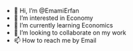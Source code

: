 - 👋 Hi, I’m @EmamiErfan
- 👀 I’m interested in Economy
- 🌱 I’m currently learning Economics
- 💞️ I’m looking to collaborate on my work  
- 📫 How to reach me by Email                                                                                                                  
 
<!---
EmamiErfan/EmamiErfan is a ✨ special ✨ repository because its `README.md` (this file) appears on your GitHub profile.
You can click the Preview link to take a look at your changes.
--->
